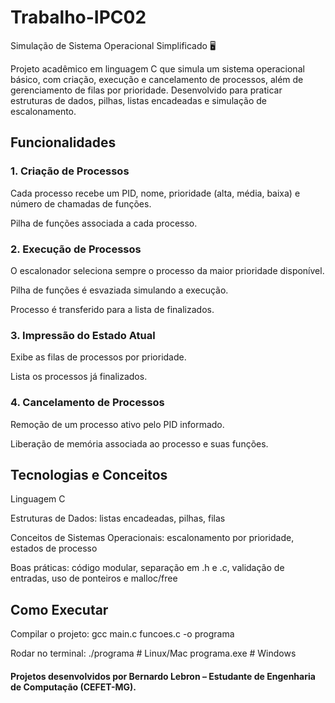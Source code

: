 # Trabalho-IPC02
Simulação de Sistema Operacional Simplificado 🖥

Projeto acadêmico em linguagem C que simula um sistema operacional básico, com criação, execução e cancelamento de processos, além de gerenciamento de filas por prioridade. Desenvolvido para praticar estruturas de dados, pilhas, listas encadeadas e simulação de escalonamento.

<h2> Funcionalidades  </h2>

<h3> 1. Criação de Processos </h3>

Cada processo recebe um PID, nome, prioridade (alta, média, baixa) e número de chamadas de funções.

Pilha de funções associada a cada processo.

<h3> 2. Execução de Processos </h3>

O escalonador seleciona sempre o processo da maior prioridade disponível.

Pilha de funções é esvaziada simulando a execução.

Processo é transferido para a lista de finalizados.

<h3> 3. Impressão do Estado Atual </h3>

Exibe as filas de processos por prioridade.

Lista os processos já finalizados.

<h3> 4. Cancelamento de Processos </h3>

Remoção de um processo ativo pelo PID informado.

Liberação de memória associada ao processo e suas funções.

<h2> Tecnologias e Conceitos </h2>

Linguagem C

Estruturas de Dados: listas encadeadas, pilhas, filas

Conceitos de Sistemas Operacionais: escalonamento por prioridade, estados de processo

Boas práticas: código modular, separação em .h e .c, validação de entradas, uso de ponteiros e malloc/free

<h2> Como Executar </h2>

Compilar o projeto:
gcc main.c funcoes.c -o programa

Rodar no terminal:
./programa    # Linux/Mac
programa.exe  # Windows

<h4> Projetos desenvolvidos por Bernardo Lebron – Estudante de Engenharia de Computação (CEFET-MG). </h4> 
